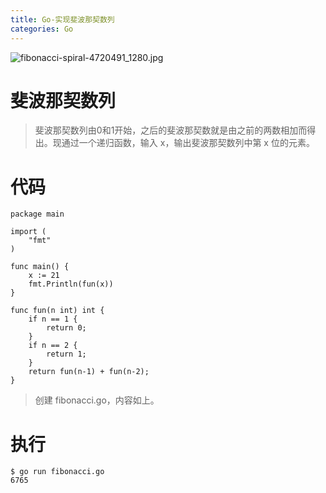 ```yaml
---
title: Go-实现斐波那契数列
categories: Go
---
```

![fibonacci-spiral-4720491_1280.jpg](https://upload-images.jianshu.io/upload_images/15325592-1c25709a0dcef9f5.jpg?imageMogr2/auto-orient/strip%7CimageView2/2/w/1240)
<!-- more -->
#  斐波那契数列

> 斐波那契数列由0和1开始，之后的斐波那契数就是由之前的两数相加而得出。现通过一个递归函数，输入 x，输出斐波那契数列中第 x 位的元素。

#  代码

```
package main

import (
	"fmt"
)

func main() {
	x := 21
	fmt.Println(fun(x))
}

func fun(n int) int {
	if n == 1 {
        return 0;
    }
    if n == 2 {
        return 1;
    }
    return fun(n-1) + fun(n-2);
}
```

> 创建 fibonacci.go，内容如上。

#  执行

```
$ go run fibonacci.go
6765
```
